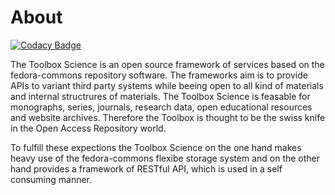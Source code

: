 # About #

[![Codacy Badge](https://api.codacy.com/project/badge/Grade/bd4bbfb6290044a18518ab11540ee63c)](https://app.codacy.com/gh/hbz/to.science.core?utm_source=github.com&utm_medium=referral&utm_content=hbz/to.science.core&utm_campaign=Badge_Grade_Settings)


The Toolbox Science is an open source framework of services based on the fedora-commons repository software. 
The frameworks aim is to provide APIs to variant third party systems while beeing open to all kind of materials 
and internal structrures of materials. The Toolbox Science is feasable for monographs, series, journals, research 
data, open educational resources and website archives. 
Therefore the Toolbox is thought to be the swiss knife in the Open Access Repository world. 

To fulfill these expections the Toolbox Science on the one hand makes heavy use of the fedora-commons flexibe 
storage system and on the other hand provides a framework of RESTful API, which is used in a self consuming manner.    
